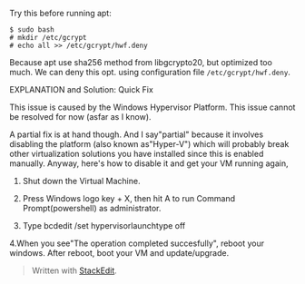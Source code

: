 
Try this before running apt:

```
$ sudo bash
# mkdir /etc/gcrypt
# echo all >> /etc/gcrypt/hwf.deny

```

Because apt use sha256 method from libgcrypto20, but optimized too much. We can deny this opt. using configuration file  `/etc/gcrypt/hwf.deny`.

EXPLANATION and Solution: Quick Fix

This issue is caused by the Windows Hypervisor Platform. This issue cannot be resolved for now (asfar as I know).

A partial fix is at hand though. And I say"partial" because it involves disabling the platform (also known as"Hyper-V") which will probably break other virtualization solutions you have installed since this is enabled manually. Anyway, here's how to disable it and get your VM running again,

1.  Shut down the Virtual Machine.
    
2.  Press Windows logo key + X, then hit A to run Command Prompt(powershell) as administrator.
    
3.  Type bcdedit /set hypervisorlaunchtype off
    

4.When you see"The operation completed succesfully", reboot your windows. After reboot, boot your VM and update/upgrade.

> Written with [StackEdit](https://stackedit.io/).
<!--stackedit_data:
eyJoaXN0b3J5IjpbLTYxMzgyNzc5MF19
-->
